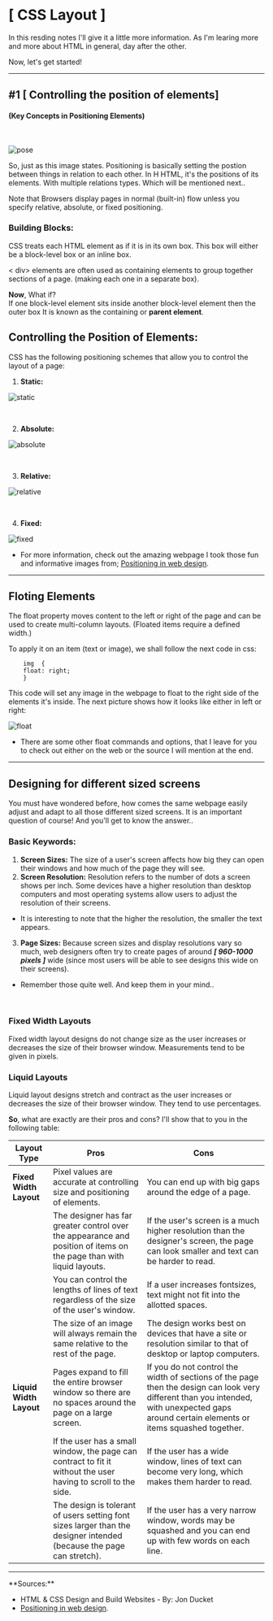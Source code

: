 # **[ CSS Layout ]**
In this resding notes I'll give it a little more information. As I'm learing more and more about HTML in general, day after the other.

Now, let's get started!
<hr/>

## **#1 [ Controlling the position of elements]**
#### (Key Concepts in Positioning Elements)
<br/>

![pose](https://blog.froont.com/content/images/2015/01/Z-index_FROONT.gif)

So, just as this image states. Positioning is basically setting the postion between things in relation to each other. In H HTML, it's the positions of its elements. With multiple relations types. Which will be mentioned next..

Note that Browsers display pages in normal (built-in) flow unless you specify relative, absolute, or fixed positioning.

### **Building Blocks:**
CSS treats each HTML element as if it is in its  own box. This box will either be a block-level box or an inline box.

< div> elements are often used as containing elements 
to group together sections of a page. (making each one in a separate box).

**Now**, What if? <br>If one block-level element sits inside another block-level element then the outer box It is  known as the containing or **parent element**.

## **Controlling the Position of Elements:**

CSS has the following positioning schemes that allow you to control the layout of a page:

1. **Static:**

![static](https://blog.froont.com/content/images/2015/01/02-Static-position-FROONT.gif)

<br>

2. **Absolute:**

![absolute](https://blog.froont.com/content/images/2015/01/03-Absolute-position-FROONT.gif)

<br>

3. **Relative:**

![relative](https://blog.froont.com/content/images/2015/01/04-Relative-position-FROONT.gif)

<br>

4. **Fixed:**

![fixed](https://blog.froont.com/content/images/2015/01/05-fixed-position-FROONT.gif)


* For more information, check out the amazing webpage I took those fun and informative images from; [Positioning in web design](https://blog.froont.com/positioning-in-web-design/).

<hr>

## **Floting Elements**

The float property moves content to the left or right of the page and can be used to create multi-column layouts. (Floated items require a defined width.)

To apply it on an item (text or image), we shall follow the next code in css:

        img  {
        float: right;
        }

This code will set any image in the webpage to float to the right side of the elements it's inside. The next picture shows how it looks like either in left or right:

![float](https://i2.wp.com/css-tricks.com/wp-content/uploads/2021/02/web-text-wrap.png?resize=540%2C270&ssl=1)

* There are some other float commands and options, that I leave for you to check out either on the web or the source I will mention at the end.

<hr>

## **Designing for different sized screens**

You must have wondered before, how comes the same webpage easily adjust and adapt to all those different sized screens. It is an important question of course! And you'll get to know the answer..

### **Basic Keywords:**
1. **Screen Sizes:** The size of a user's screen  affects how big they can open  their windows and how much  of the page they will see.
2. **Screen Resolution:** Resolution refers to the number of dots a screen shows per inch. Some  devices have a higher resolution than desktop computers and most  operating systems allow users to adjust the resolution of their screens. <br>
- It is interesting to note that  the higher the resolution, the  smaller the text appears.
3. **Page Sizes:** Because screen sizes and display resolutions vary so much, web designers often try to create pages of around _**[ 960-1000 pixels ]**_ wide  (since most users will be able to see designs this wide on their screens).

* Remember those quite well. And keep them in your mind..

<br/>

### **Fixed Width Layouts**
Fixed width layout designs do not change size as the user increases or decreases the size of their browser window. Measurements tend to be given in pixels. 


### **Liquid Layouts**

Liquid layout designs stretch and contract as the user increases or decreases the size of their browser window. They tend to use percentages.

**So**, what are exactly are their pros and cons? I'll show that to you in the following table:


| Layout Type | Pros  | Cons  |
| -------------- | --------------- | -------------|
| **Fixed Width Layout** | Pixel values are accurate at controlling size and  positioning of elements. | You can end up with big gaps around the edge of a page.
|    |The designer has far greater control over the appearance and position of items on the page than with liquid layouts. | If the user's screen is a much higher resolution than the designer's screen, the page can look smaller and text can be harder to read. |
|    |You can control the lengths of lines of text regardless of the size of the user's window. | If a user increases fontsizes, text might not fit into the allotted spaces. |
|    |The size of an image will always remain the same relative to the rest of the page. | The design works best on devices that have a site or resolution similar to that of  desktop or laptop computers.|
| **Liquid Width Layout** | Pages expand to fill the entire browser window so there are no spaces around the page on a large screen. | If you do not control the width of sections of the page then the design can look very different than you intended, with unexpected gaps around certain elements or items squashed together. |
|    | If the user has a small window, the page can contract to fit it without the user having to scroll to the side. | If the user has a wide window, lines of text can become very long, which makes them harder to read. |
|      | The design is tolerant of users setting font sizes larger than the designer intended (because the page can stretch). | If the user has a very narrow window, words may be squashed and you can end up with few words on each line. |

<hr>
**Sources:**

* HTML & CSS Design and Build Websites - By: Jon Ducket
* [Positioning in web design](https://blog.froont.com/positioning-in-web-design/).

